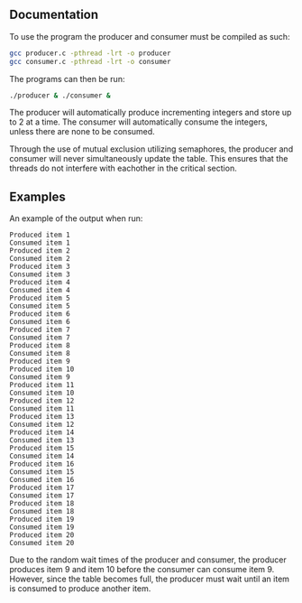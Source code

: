 ## Documentation
To use the program the producer and consumer must be compiled as such:
```bash
gcc producer.c -pthread -lrt -o producer
gcc consumer.c -pthread -lrt -o consumer
```
The programs can then be run:
```bash
./producer & ./consumer &
```

The producer will automatically produce incrementing integers and store up to 2 at a time.
The consumer will automatically consume the integers, unless there are none to be consumed.

Through the use of mutual exclusion utilizing semaphores, the producer and consumer will never simultaneously update the table. This ensures that the threads do not interfere with eachother in the critical section.

## Examples
An example of the output when run:

```
Produced item 1
Consumed item 1
Produced item 2
Consumed item 2
Produced item 3
Consumed item 3
Produced item 4
Consumed item 4
Produced item 5
Consumed item 5
Produced item 6
Consumed item 6
Produced item 7
Consumed item 7
Produced item 8
Consumed item 8
Produced item 9
Produced item 10
Consumed item 9
Produced item 11
Consumed item 10
Produced item 12
Consumed item 11
Produced item 13
Consumed item 12
Produced item 14
Consumed item 13
Produced item 15
Consumed item 14
Produced item 16
Consumed item 15
Consumed item 16
Produced item 17
Consumed item 17
Produced item 18
Consumed item 18
Produced item 19
Consumed item 19
Produced item 20
Consumed item 20
```

Due to the random wait times of the producer and consumer, the producer produces item 9 and item 10 before the consumer can consume item 9. However, since the table becomes full, the producer must wait until an item is consumed to produce another item.